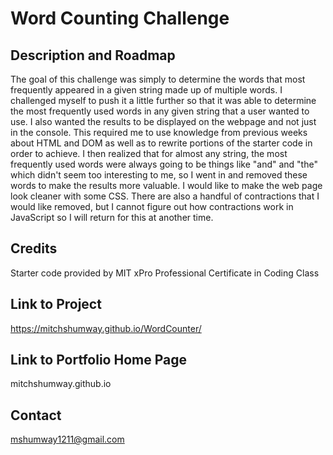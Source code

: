 # Word Counting Challenge

## Description and Roadmap

The goal of this challenge was simply to determine the words that most frequently appeared in a given string made up of multiple words. I challenged myself to push it a little further so that it was able to determine the most frequently used words in any given string that a user wanted to use. I also wanted the results to be displayed on the webpage and not just in the console. This required me to use knowledge from previous weeks about HTML and DOM as well as to rewrite portions of the starter code in order to achieve. I then realized that for almost any string, the most frequently used words were always going to be things like "and" and "the" which didn't seem too interesting to me, so I went in and removed these words to make the results more valuable. I would like to make the web page look cleaner with some CSS. There are also a handful of contractions that I would like removed, but I cannot figure out how contractions work in JavaScript so I will return for this at another time.

## Credits

Starter code provided by MIT xPro Professional Certificate in Coding Class

## Link to Project

https://mitchshumway.github.io/WordCounter/

## Link to Portfolio Home Page

mitchshumway.github.io

## Contact

mshumway1211@gmail.com

